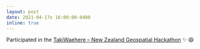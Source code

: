 ```yaml
---
layout: post
date: 2021-04-17x 16:00:00-0400
inline: true
---
```


Participated in the <a href='https://www.mbie.govt.nz/science-and-technology/science-and-innovation/international-opportunities/new-zealand-r-d/innovative-partnerships/takiwaehere-the-geospatial-hackathon/'>TakiWaehere – New Zealand Geospatial Hackathon</a> :sparkles: :smile:
